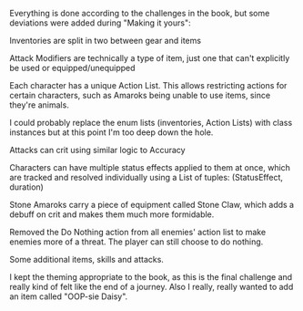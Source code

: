 Everything is done according to the challenges in the book, but some deviations were added during "Making it yours":

  Inventories are split in two between gear and items
  
  Attack Modifiers are technically a type of item, just one that can't explicitly be used or equipped/unequipped
  
  Each character has a unique Action List. This allows restricting actions for certain characters, such as Amaroks being unable to use items, since they're animals.

  I could probably replace the enum lists (inventories, Action Lists) with class instances but at this point I'm too deep down the hole.

  Attacks can crit using similar logic to Accuracy

  Characters can have multiple status effects applied to them at once, which are tracked and resolved individually using a List of tuples: (StatusEffect, duration)

  Stone Amaroks carry a piece of equipment called Stone Claw, which adds a debuff on crit and makes them much more formidable.

  Removed the Do Nothing action from all enemies' action list to make enemies more of a threat. The player can still choose to do nothing.

  Some additional items, skills and attacks.

I kept the theming appropriate to the book, as this is the final challenge and really kind of felt like the end of a journey.
Also I really, really wanted to add an item called "OOP-sie Daisy".
